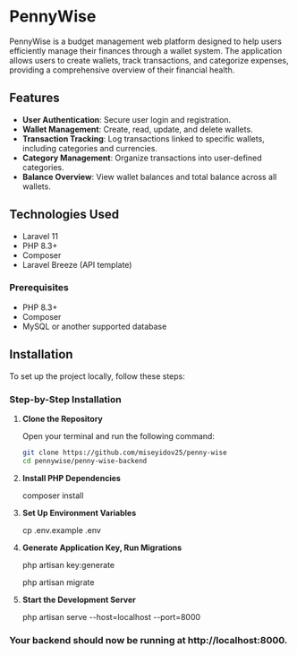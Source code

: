 # PennyWise

PennyWise is a budget management web platform designed to help users efficiently manage their finances through a wallet system. The application allows users to create wallets, track transactions, and categorize expenses, providing a comprehensive overview of their financial health.

## Features

-   **User Authentication**: Secure user login and registration.
-   **Wallet Management**: Create, read, update, and delete wallets.
-   **Transaction Tracking**: Log transactions linked to specific wallets, including categories and currencies.
-   **Category Management**: Organize transactions into user-defined categories.
-   **Balance Overview**: View wallet balances and total balance across all wallets.

## Technologies Used

-   Laravel 11
-   PHP 8.3+
-   Composer
-   Laravel Breeze (API template)

### Prerequisites

-   PHP 8.3+
-   Composer
-   MySQL or another supported database

## Installation

To set up the project locally, follow these steps:

### Step-by-Step Installation

1. **Clone the Repository**

    Open your terminal and run the following command:

    ```bash
    git clone https://github.com/miseyidov25/penny-wise
    cd pennywise/penny-wise-backend

    ```

2. **Install PHP Dependencies**

    composer install

3. **Set Up Environment Variables**

    cp .env.example .env

4. **Generate Application Key, Run Migrations**

    php artisan key:generate

    php artisan migrate

5. **Start the Development Server**

    php artisan serve --host=localhost --port=8000

### Your backend should now be running at http://localhost:8000.
